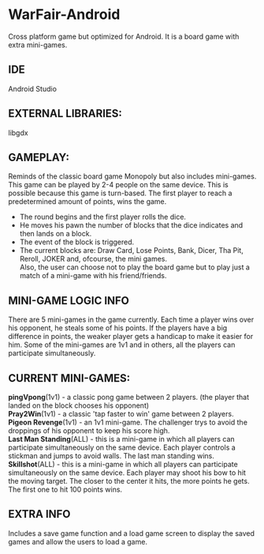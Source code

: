 # WarFair-Android
Cross platform game but optimized for Android. It is a board game with extra mini-games.

## IDE
Android Studio

## EXTERNAL LIBRARIES:
libgdx

## GAMEPLAY:
Reminds of the classic board game Monopoly but also includes mini-games. This game can be played by 2-4 people on the same device.
This is possible because this game is turn-based. The first player to reach a predetermined amount of points, wins the game.  
* The round begins and the first player rolls the dice.  
* He moves his pawn the number of blocks that the dice indicates and then lands on a block.  
* The event of the block is triggered.  
* The current blocks are: Draw Card, Lose Points, Bank, Dicer, Tha Pit, Reroll, JOKER and, ofcourse, the mini games.  
Also, the user can choose not to play the board game but to play just a match of a mini-game with his friend/friends.

## MINI-GAME LOGIC INFO
There are 5 mini-games in the game currently. Each time a player wins over his opponent, he steals some of his points. If the players have a big difference in points, the weaker player gets a handicap to make it easier for him. Some of the mini-games are 1v1 and in others, all the players can participate simultaneously. 

## CURRENT MINI-GAMES: 
**pingVpong**(1v1) - a classic pong game between 2 players. (the player that landed on the block chooses his opponent)  
**Pray2Win**(1v1) - a classic 'tap faster to win' game between 2 players. 
**Pigeon Revenge**(1v1) - an 1v1 mini-game. The challenger trys to avoid the droppings of his opponent to keep his score high.  
**Last Man Standing**(ALL) - this is a mini-game in which all players can participate simultaneously on the same device. Each player controls a stickman and jumps to avoid walls. The last man standing wins.  
**Skillshot**(ALL) - this is a mini-game in which all players can participate simultaneously on the same device. Each player may shoot his bow to hit the moving target. The closer to the center it hits, the more points he gets. The first one to hit 100 points wins.  

## EXTRA INFO
Includes a save game function and a load game screen to display the saved games and allow the users to load a game.

